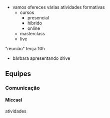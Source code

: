 - vamos ofereces várias atividades formativas
	- cursos
		- presencial
		- híbrido
		- online
	- masterclass
	- live

"reunião" terça 10h
- bárbara apresentando drive


## Equipes

### Comunicação

#### Miccael
atividades

